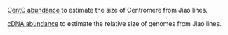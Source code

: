 

[CentC abundance](http://rpubs.com/sidbhadra-lobo/16731) to estimate the size of Centromere from Jiao lines.

[cDNA abundance](http://rpubs.com/sidbhadra-lobo/16708) to estimate the relative size of genomes from Jiao lines.
